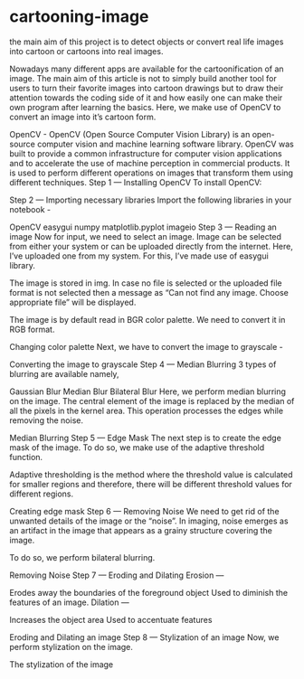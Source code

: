 # cartooning-image
the main aim of this project is to detect objects or convert real life images into cartoon or cartoons into real images. 


Nowadays many different apps are available for the cartoonification of an image. The main aim of this article is not to simply build another tool for users to turn their favorite images into cartoon drawings but to draw their attention towards the coding side of it and how easily one can make their own program after learning the basics.
Here, we make use of OpenCV to convert an image into it’s cartoon form.

OpenCV -
OpenCV (Open Source Computer Vision Library) is an open-source computer vision and machine learning software library. OpenCV was built to provide a common infrastructure for computer vision applications and to accelerate the use of machine perception in commercial products. It is used to perform different operations on images that transform them using different techniques.
Step 1 — Installing OpenCV
To install OpenCV:

Step 2 — Importing necessary libraries
Import the following libraries in your notebook -

OpenCV
easygui
numpy
matplotlib.pyplot
imageio
Step 3 — Reading an image
Now for input, we need to select an image. Image can be selected from either your system or can be uploaded directly from the internet. Here, I’ve uploaded one from my system. For this, I’ve made use of easygui library.


The image is stored in img. In case no file is selected or the uploaded file format is not selected then a message as “Can not find any image. Choose appropriate file” will be displayed.

The image is by default read in BGR color palette. We need to convert it in RGB format.


Changing color palette
Next, we have to convert the image to grayscale -


Converting the image to grayscale
Step 4 — Median Blurring
3 types of blurring are available namely,

Gaussian Blur
Median Blur
Bilateral Blur
Here, we perform median blurring on the image. The central element of the image is replaced by the median of all the pixels in the kernel area. This operation processes the edges while removing the noise.


Median Blurring
Step 5 — Edge Mask
The next step is to create the edge mask of the image. To do so, we make use of the adaptive threshold function.

Adaptive thresholding is the method where the threshold value is calculated for smaller regions and therefore, there will be different threshold values for different regions.


Creating edge mask
Step 6 — Removing Noise
We need to get rid of the unwanted details of the image or the “noise”. In imaging, noise emerges as an artifact in the image that appears as a grainy structure covering the image.

To do so, we perform bilateral blurring.


Removing Noise
Step 7 — Eroding and Dilating
Erosion —

Erodes away the boundaries of the foreground object
Used to diminish the features of an image.
Dilation —

Increases the object area
Used to accentuate features

Eroding and Dilating an image
Step 8 — Stylization of an image
Now, we perform stylization on the image.


The stylization of the image

